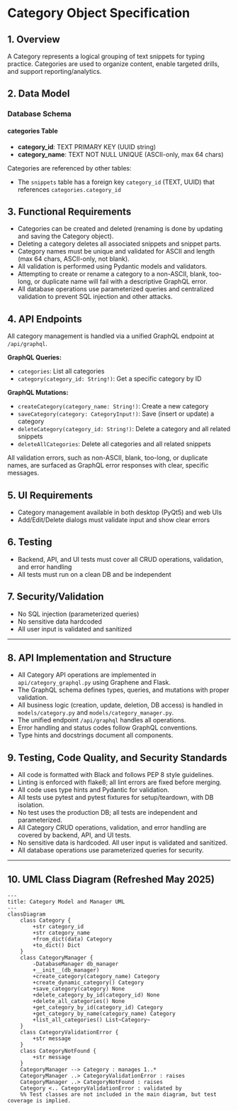 # Category Object Specification

## 1. Overview
A Category represents a logical grouping of text snippets for typing practice. Categories are used to organize content, enable targeted drills, and support reporting/analytics.

## 2. Data Model

### Database Schema

#### categories Table
- **category_id**: TEXT PRIMARY KEY (UUID string)
- **category_name**: TEXT NOT NULL UNIQUE (ASCII-only, max 64 chars)

Categories are referenced by other tables:
- The `snippets` table has a foreign key `category_id` (TEXT, UUID) that references `categories.category_id`

## 3. Functional Requirements
- Categories can be created and deleted (renaming is done by updating and saving the Category object).
- Deleting a category deletes all associated snippets and snippet parts.
- Category names must be unique and validated for ASCII and length (max 64 chars, ASCII-only, not blank).
- All validation is performed using Pydantic models and validators.
- Attempting to create or rename a category to a non-ASCII, blank, too-long, or duplicate name will fail with a descriptive GraphQL error.
- All database operations use parameterized queries and centralized validation to prevent SQL injection and other attacks.

## 4. API Endpoints

All category management is handled via a unified GraphQL endpoint at `/api/graphql`.

**GraphQL Queries:**
- `categories`: List all categories
- `category(category_id: String!)`: Get a specific category by ID

**GraphQL Mutations:**
- `createCategory(category_name: String!)`: Create a new category
- `saveCategory(category: CategoryInput!)`: Save (insert or update) a category
- `deleteCategory(category_id: String!)`: Delete a category and all related snippets
- `deleteAllCategories`: Delete all categories and all related snippets

All validation errors, such as non-ASCII, blank, too-long, or duplicate names, are surfaced as GraphQL error responses with clear, specific messages.

## 5. UI Requirements
- Category management available in both desktop (PyQt5) and web UIs
- Add/Edit/Delete dialogs must validate input and show clear errors

## 6. Testing
- Backend, API, and UI tests must cover all CRUD operations, validation, and error handling
- All tests must run on a clean DB and be independent

## 7. Security/Validation
- No SQL injection (parameterized queries)
- No sensitive data hardcoded
- All user input is validated and sanitized

---

## 8. API Implementation and Structure
- All Category API operations are implemented in `api/category_graphql.py` using Graphene and Flask.
- The GraphQL schema defines types, queries, and mutations with proper validation.
- All business logic (creation, update, deletion, DB access) is handled in `models/category.py` and `models/category_manager.py`.
- The unified endpoint `/api/graphql` handles all operations.
- Error handling and status codes follow GraphQL conventions.
- Type hints and docstrings document all components.

## 9. Testing, Code Quality, and Security Standards
- All code is formatted with Black and follows PEP 8 style guidelines.
- Linting is enforced with flake8; all lint errors are fixed before merging.
- All code uses type hints and Pydantic for validation.
- All tests use pytest and pytest fixtures for setup/teardown, with DB isolation.
- No test uses the production DB; all tests are independent and parameterized.
- All Category CRUD operations, validation, and error handling are covered by backend, API, and UI tests.
- No sensitive data is hardcoded. All user input is validated and sanitized.
- All database operations use parameterized queries for security.

---

## 10. UML Class Diagram (Refreshed May 2025)

```mermaid
---
title: Category Model and Manager UML
---
classDiagram
    class Category {
        +str category_id
        +str category_name
        +from_dict(data) Category
        +to_dict() Dict
    }
    class CategoryManager {
        -DatabaseManager db_manager
        +__init__(db_manager)
        +create_category(category_name) Category
        +create_dynamic_category() Category
        +save_category(category) None
        +delete_category_by_id(category_id) None
        +delete_all_categories() None
        +get_category_by_id(category_id) Category
        +get_category_by_name(category_name) Category
        +list_all_categories() List~Category~
    }
    class CategoryValidationError {
        +str message
    }
    class CategoryNotFound {
        +str message
    }
    CategoryManager --> Category : manages 1..*
    CategoryManager ..> CategoryValidationError : raises
    CategoryManager ..> CategoryNotFound : raises
    Category <.. CategoryValidationError : validated by
    %% Test classes are not included in the main diagram, but test coverage is implied.
```
